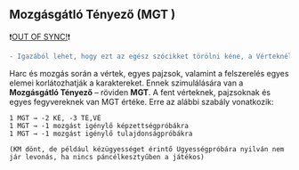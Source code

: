 ## Mozgásgátló Tényező (MGT )

❗[OUT OF SYNC!](https://github.com/kaktusztea/km100/wiki/OUT-OF-SYNC#mgt)❗

```diff
- Igazából lehet, hogy ezt az egész szócikket törölni kéne, a Vérteknél úgy is megvan (duplikátum).
```

Harc és mozgás során a vértek, egyes pajzsok, valamint a felszerelés egyes elemei korlátozhatják a karaktereket. Ennek szimulálására van a **Mozgásgátló Tényező** – röviden **MGT**. A fent vérteknek, pajzsoknak és egyes fegyvereknek van MGT értéke. Erre az alábbi szabály vonatkozik:

```
1 MGT → -2 KÉ, -3 TÉ,VÉ
1 MGT → -1 mozgást igénylő képzettségpróbákra
1 MGT → -1 mozgást igénylő tulajdonságpróbákra
```
    (KM dönt, de például kézügyességet érintő Ügyességpróbára nyilván nem jár levonás, ha nincs páncélkesztyűben a játékos)
